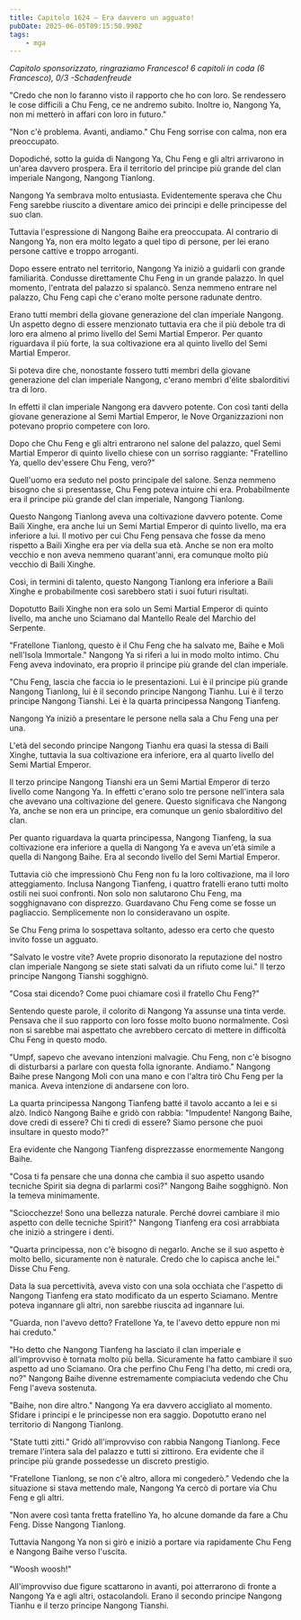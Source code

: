 ```yaml
---
title: Capitolo 1624 – Era davvero un agguato!
pubDate: 2025-06-05T09:15:50.990Z
tags:
    - mga
---
```



<em>Capitolo sponsorizzato, ringraziamo Francesco!
6 capitoli in coda (6 Francesco), 0/3
-Schadenfreude</em>


"Credo che non lo faranno visto il rapporto che ho con loro. Se rendessero le cose difficili a Chu Feng, ce ne andremo subito. Inoltre io, Nangong Ya, non mi metterò in affari con loro in futuro."


"Non c'è problema. Avanti, andiamo." Chu Feng sorrise con calma, non era preoccupato.


Dopodiché, sotto la guida di Nangong Ya, Chu Feng e gli altri arrivarono in un'area davvero prospera. Era il territorio del principe più grande del clan imperiale Nangong, Nangong Tianlong.


Nangong Ya sembrava molto entusiasta. Evidentemente sperava che Chu Feng sarebbe riuscito a diventare amico dei principi e delle principesse del suo clan.


Tuttavia l'espressione di Nangong Baihe era preoccupata. Al contrario di Nangong Ya, non era molto legato a quel tipo di persone, per lei erano persone cattive e troppo arroganti.


Dopo essere entrato nel territorio, Nangong Ya iniziò a guidarli con grande familiarità. Condusse direttamente Chu Feng in un grande palazzo. In quel momento, l'entrata del palazzo si spalancò. Senza nemmeno entrare nel palazzo, Chu Feng capì che c'erano molte persone radunate dentro.


Erano tutti membri della giovane generazione del clan imperiale Nangong. Un aspetto degno di essere menzionato tuttavia era che il più debole tra di loro era almeno al primo livello del Semi Martial Emperor. Per quanto riguardava il più forte, la sua coltivazione era al quinto livello del Semi Martial Emperor.


Si poteva dire che, nonostante fossero tutti membri della giovane generazione del clan imperiale Nangong, c'erano membri d'élite sbalorditivi tra di loro.


In effetti il clan imperiale Nangong era davvero potente. Con così tanti della giovane generazione al Semi Martial Emperor, le Nove Organizzazioni non potevano proprio competere con loro.


Dopo che Chu Feng e gli altri entrarono nel salone del palazzo, quel Semi Martial Emperor di quinto livello chiese con un sorriso raggiante: "Fratellino Ya, quello dev'essere Chu Feng, vero?"


Quell'uomo era seduto nel posto principale del salone. Senza nemmeno bisogno che si presentasse, Chu Feng poteva intuire chi era. Probabilmente era il principe più grande del clan imperiale, Nangong Tianlong.


Questo Nangong Tianlong aveva una coltivazione davvero potente. Come Baili Xinghe, era anche lui un Semi Martial Emperor di quinto livello, ma era inferiore a lui. Il motivo per cui Chu Feng pensava che fosse da meno rispetto a Baili Xinghe era per via della sua età. Anche se non era molto vecchio e non aveva nemmeno quarant'anni, era comunque molto più vecchio di Baili Xinghe.


Così, in termini di talento, questo Nangong Tianlong era inferiore a Baili Xinghe e probabilmente così sarebbero stati i suoi futuri risultati.


Dopotutto Baili Xinghe non era solo un Semi Martial Emperor di quinto livello, ma anche uno Sciamano dal Mantello Reale del Marchio del Serpente.


"Fratellone Tianlong, questo è il Chu Feng che ha salvato me, Baihe e Moli nell'Isola Immortale." Nangong Ya si riferì a lui in modo molto intimo. Chu Feng aveva indovinato, era proprio il principe più grande del clan imperiale.


"Chu Feng, lascia che faccia io le presentazioni. Lui è il principe più grande Nangong Tianlong, lui è il secondo principe Nangong Tianhu. Lui è il terzo principe Nangong Tianshi. Lei è la quarta principessa Nangong Tianfeng.


 Nangong Ya iniziò a presentare le persone nella sala a Chu Feng una per una.


L'età del secondo principe Nangong Tianhu era quasi la stessa di Baili Xinghe, tuttavia la sua coltivazione era inferiore, era al quarto livello del Semi Martial Emperor.


Il terzo principe Nangong Tianshi era un Semi Martial Emperor di terzo livello come Nangong Ya. In effetti c'erano solo tre persone nell'intera sala che avevano una coltivazione del genere. Questo significava che Nangong Ya, anche se non era un principe, era comunque un genio sbalorditivo del clan.


Per quanto riguardava la quarta principessa, Nangong Tianfeng, la sua coltivazione era inferiore a quella di Nangong Ya e aveva un'età simile a quella di Nangong Baihe. Era al secondo livello del Semi Martial Emperor.


Tuttavia ciò che impressionò Chu Feng non fu la loro coltivazione, ma il loro atteggiamento. Inclusa Nangong Tianfeng, i quattro fratelli erano tutti molto ostili nei suoi confronti. Non solo non salutarono Chu Feng, ma sogghignavano con disprezzo. Guardavano Chu Feng come se fosse un pagliaccio. Semplicemente non lo consideravano un ospite.


Se Chu Feng prima lo sospettava soltanto, adesso era certo che questo invito fosse un agguato.


"Salvato le vostre vite? Avete proprio disonorato la reputazione del nostro clan imperiale Nangong se siete stati salvati da un rifiuto come lui." Il terzo principe Nangong Tianshi sogghignò.


"Cosa stai dicendo? Come puoi chiamare così il fratello Chu Feng?"


Sentendo queste parole, il colorito di Nangong Ya assunse una tinta verde. Pensava che il suo rapporto con loro fosse molto buono normalmente. Così non si sarebbe mai aspettato che avrebbero cercato di mettere in difficoltà Chu Feng in questo modo.


"Umpf, sapevo che avevano intenzioni malvagie. Chu Feng, non c'è bisogno di disturbarsi a parlare con questa folla ignorante. Andiamo." Nangong Baihe prese Nangong Moli con una mano e con l'altra tirò Chu Feng per la manica. Aveva intenzione di andarsene con loro.


La quarta principessa Nangong Tianfeng batté il tavolo accanto a lei e si alzò. Indicò Nangong Baihe e gridò con rabbia: "Impudente! Nangong Baihe, dove credi di essere? Chi ti credi di essere? Siamo persone che puoi insultare in questo modo?"


Era evidente che Nangong Tianfeng disprezzasse enormemente Nangong Baihe.


"Cosa ti fa pensare che una donna che cambia il suo aspetto usando tecniche Spirit sia degna di parlarmi così?" Nangong Baihe sogghignò. Non la temeva minimamente.


"Sciocchezze! Sono una bellezza naturale. Perché dovrei cambiare il mio aspetto con delle tecniche Spirit?" Nangong Tianfeng era così arrabbiata che iniziò a stringere i denti.


"Quarta principessa, non c'è bisogno di negarlo. Anche se il suo aspetto è molto bello, sicuramente non è naturale. Credo che lo capisca anche lei." Disse Chu Feng.


Data la sua percettività, aveva visto con una sola occhiata che l'aspetto di Nangong Tianfeng era stato modificato da un esperto Sciamano. Mentre poteva ingannare gli altri, non sarebbe riuscita ad ingannare lui.


"Guarda, non l'avevo detto? Fratellone Ya, te l'avevo detto eppure non mi hai creduto."


"Ho detto che Nangong Tianfeng ha lasciato il clan imperiale e all'improvviso è tornata molto più bella. Sicuramente ha fatto cambiare il suo aspetto ad uno Sciamano. Ora che perfino Chu Feng l'ha detto, mi credi ora, no?" Nangong Baihe divenne estremamente compiaciuta vedendo che Chu Feng l'aveva sostenuta.


"Baihe, non dire altro." Nangong Ya era davvero accigliato al momento. Sfidare i principi e le principesse non era saggio. Dopotutto erano nel territorio di Nangong Tianlong.


"State tutti zitti." Gridò all'improvviso con rabbia Nangong Tianlong. Fece tremare l'intera sala del palazzo e tutti si zittirono. Era evidente che il principe più grande possedesse un discreto prestigio.


"Fratellone Tianlong, se non c'è altro, allora mi congederò." Vedendo che la situazione si stava mettendo male, Nangong Ya cercò di portare via Chu Feng e gli altri.


"Non avere così tanta fretta fratellino Ya, ho alcune domande da fare a Chu Feng. Disse Nangong Tianlong.


Tuttavia Nangong Ya non si girò e iniziò a portare via rapidamente Chu Feng e Nangong Baihe verso l'uscita.


"Woosh woosh!"


All'improvviso due figure scattarono in avanti, poi atterrarono di fronte a Nangong Ya e agli altri, ostacolandoli. Erano il secondo principe Nangong Tianhu e il terzo principe Nangong Tianshi.
                                


                                



